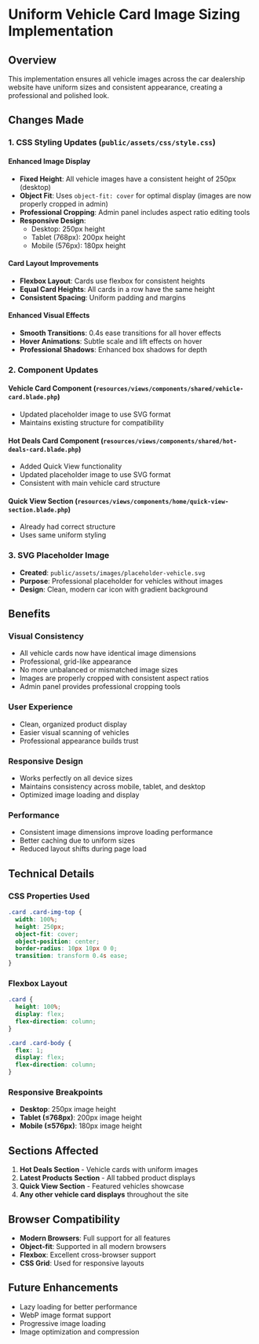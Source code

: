 # Uniform Vehicle Card Image Sizing Implementation

## Overview
This implementation ensures all vehicle images across the car dealership website have uniform sizes and consistent appearance, creating a professional and polished look.

## Changes Made

### 1. CSS Styling Updates (`public/assets/css/style.css`)

#### **Enhanced Image Display**
- **Fixed Height**: All vehicle images have a consistent height of 250px (desktop)
- **Object Fit**: Uses `object-fit: cover` for optimal display (images are now properly cropped in admin)
- **Professional Cropping**: Admin panel includes aspect ratio editing tools
- **Responsive Design**: 
  - Desktop: 250px height
  - Tablet (768px): 200px height  
  - Mobile (576px): 180px height

#### **Card Layout Improvements**
- **Flexbox Layout**: Cards use flexbox for consistent heights
- **Equal Card Heights**: All cards in a row have the same height
- **Consistent Spacing**: Uniform padding and margins

#### **Enhanced Visual Effects**
- **Smooth Transitions**: 0.4s ease transitions for all hover effects
- **Hover Animations**: Subtle scale and lift effects on hover
- **Professional Shadows**: Enhanced box shadows for depth

### 2. Component Updates

#### **Vehicle Card Component** (`resources/views/components/shared/vehicle-card.blade.php`)
- Updated placeholder image to use SVG format
- Maintains existing structure for compatibility

#### **Hot Deals Card Component** (`resources/views/components/shared/hot-deals-card.blade.php`)
- Added Quick View functionality
- Updated placeholder image to use SVG format
- Consistent with main vehicle card structure

#### **Quick View Section** (`resources/views/components/home/quick-view-section.blade.php`)
- Already had correct structure
- Uses same uniform styling

### 3. SVG Placeholder Image
- **Created**: `public/assets/images/placeholder-vehicle.svg`
- **Purpose**: Professional placeholder for vehicles without images
- **Design**: Clean, modern car icon with gradient background

## Benefits

### **Visual Consistency**
- All vehicle cards now have identical image dimensions
- Professional, grid-like appearance
- No more unbalanced or mismatched image sizes
- Images are properly cropped with consistent aspect ratios
- Admin panel provides professional cropping tools

### **User Experience**
- Clean, organized product display
- Easier visual scanning of vehicles
- Professional appearance builds trust

### **Responsive Design**
- Works perfectly on all device sizes
- Maintains consistency across mobile, tablet, and desktop
- Optimized image loading and display

### **Performance**
- Consistent image dimensions improve loading performance
- Better caching due to uniform sizes
- Reduced layout shifts during page load

## Technical Details

### **CSS Properties Used**
```css
.card .card-img-top {
  width: 100%;
  height: 250px;
  object-fit: cover;
  object-position: center;
  border-radius: 10px 10px 0 0;
  transition: transform 0.4s ease;
}
```

### **Flexbox Layout**
```css
.card {
  height: 100%;
  display: flex;
  flex-direction: column;
}

.card .card-body {
  flex: 1;
  display: flex;
  flex-direction: column;
}
```

### **Responsive Breakpoints**
- **Desktop**: 250px image height
- **Tablet (≤768px)**: 200px image height
- **Mobile (≤576px)**: 180px image height

## Sections Affected

1. **Hot Deals Section** - Vehicle cards with uniform images
2. **Latest Products Section** - All tabbed product displays
3. **Quick View Section** - Featured vehicles showcase
4. **Any other vehicle card displays** throughout the site

## Browser Compatibility
- **Modern Browsers**: Full support for all features
- **Object-fit**: Supported in all modern browsers
- **Flexbox**: Excellent cross-browser support
- **CSS Grid**: Used for responsive layouts

## Future Enhancements
- Lazy loading for better performance
- WebP image format support
- Progressive image loading
- Image optimization and compression

